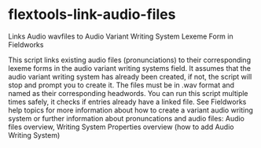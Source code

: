 # flextools-link-audio-files
Links Audio wavfiles to Audio Variant Writing System Lexeme Form in Fieldworks

This script links existing audio files (pronunciations) to their corresponding lexeme forms in the audio variant writing systems field. It assumes that the audio variant writing system has already been created, if not, the script will stop and prompt you to create it. The files must be in .wav format and named as their corresponding headwords. You can run this script multiple times safely, it checks if entries already have a linked file. See Fieldworks help topics for more information about how to create a variant audio writing system or further information about pronuncations and audio files: Audio files overview, Writing System Properties overview (how to add Audio Writing System)
